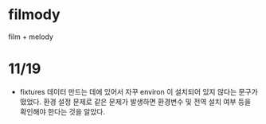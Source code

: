 # filmody

film + melody

# 11/19

- fixtures 데이터 만드는 데에 있어서 자꾸 environ 이 설치되어 있지 않다는 문구가 떴었다.
  환경 설정 문제로 같은 문제가 발생하면 환경변수 및 전역 설치 여부 등을 확인해야 한다는 것을 알았다.
